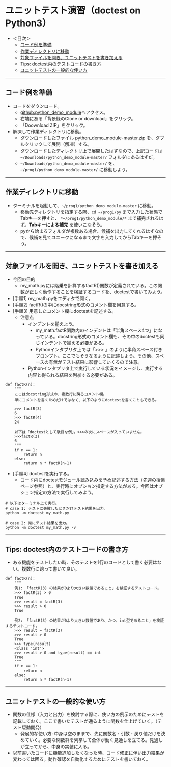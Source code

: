 # ユニットテスト演習（doctest on Python3）

- ＜目次＞
  - <a href="#pre">コード例を準備<a>
  - <a href="#dir">作業ディレクトリに移動</a>
  - <a href="#doctest">対象ファイルを開き、ユニットテストを書き加える</a>
  - <a href="#tips">Tips: doctest内のテストコードの書き方</a>
  - <a href="#howto">ユニットテストの一般的な使い方</a>

<hr>

## <a name="pre">コード例を準備<a>
- コードをダウンロード。
  - [github:python_demo_module](https://github.com/naltoma/python_demo_module)へアクセス。
  - 右端にある「背景緑のClone or download」をクリック。
  - 「Doownload ZIP」をクリック。
- 解凍して作業ディレクトリに移動。
  - ダウンロードしたファイル python_demo_module-master.zip を、ダブルクリックして展開（解凍）する。
  - ダウンロードしたディレクトリ上で展開したはずなので、上記コードは ``~/Downloads/python_demo_module-master/`` フォルダにあるはずだ。
  - ``~/Downloads/python_demo_module-master/`` を、``~/prog1/python_demo_module-master/`` に移動しよう。

<hr>

## <a name="dir">作業ディレクトリに移動</a>
- ターミナルを起動して、``~/prog1/python_demo_module-master`` に移動。
  - 移動先ディレクトリを指定する際、``cd ~/prog1/py`` まで入力した状態でTabキーを押すと、 ``*~/prog1/python_demo_module/*`` まで補完されるはず。**Tabキーによる補完** を使いこなそう。
  - pyから始まるフォルダが複数ある場合、候補を出力してくれるはずなので、候補を見てユニークになるまで文字を入力してからTabキーを押そう。

<hr>

## <a name="doctest">対象ファイルを開き、ユニットテストを書き加える</a>
- 今回の目的
  - my_math.pyには階乗を計算するfactR()関数が定義されている。この関数が正しく動作することを検証するコードを、doctestで書いてみよう。
- [手順1] my_math.pyをエディタで開く。
- [手順2] factR()の中にdocstring形式のコメント欄を用意する。
- [手順3] 用意したコメント欄にdoctestを記述する。
  - 注意点
    - インデントを揃えよう。
      - my_math.factR関数内のインデントは「半角スペース4つ」になっている。docstring形式のコメント欄も、その中のdoctestも同じインデントで揃える必要がある。
      - Pythonインタプリタ上では「>>> 」のように半角スペース付きプロンプト。ここでもそうなるように記述しよう。その他、スペースの有無がテスト結果に影響していくるので注意。
    - Pythonインタプリタ上で実行している状況をイメージし、実行する内容と得られる結果を列挙する必要がある。

```
def factR(n):
    """
    ここはdocstring形式の、複数行に跨るコメント欄。
    単にコメントを書くためだけではなく、以下のようにdoctestを書くこともできる。

    >>> factR(3)
    6
    >>> factR(4)
    24

    以下は「doctestとして駄目な例」。>>>の次にスペースが入っていません。
    >>>factR(3)
    6
    """
    if n == 1:
        return n
    else:
        return n * factR(n-1)
```
- [手順4] doctestを実行する。
  - コード内にdoctestモジュール読み込みを予め記述する方法（先週の授業ページ参照）と、実行時にオプション指定する方法がある。今回はオプション指定の方法で実行してみよう。

```
# 以下はターミナル上で実行。
# case 1: テストに失敗したときだけテスト結果を出力。
python -m doctest my_math.py

# case 2: 常にテスト結果を出力。
python -m doctest my_math.py -v
```

<hr>

## <a name="tips">Tips: doctest内のテストコードの書き方</a>
- ある機能をテストしたい時、そのテストを1行のコードとして書く必要はない。複数行に跨って書いて良い。

```
def factR(n):
    """
    例1: 「factR(3) の結果が0より大きい数値であること」を検証するテストコード。
    >>> factR(3) > 0
    True
    >>> result = factR(3)
    >>> result > 0
    True

    例2: 「factR(3) の結果が0より大きい数値であり、かつ、int型であること」を検証するテストコード。
    >>> result = factR(3)
    >>> result > 0
    True
    >>> type(result)
    <class 'int'>
    >>> result > 0 and type(result) == int
    True
    """
    if n == 1:
        return n
    else:
        return n * factR(n-1)
```


<hr>

## <a name="howto">ユニットテストの一般的な使い方</a>
- 関数の仕様（入力と出力）を検討する際に、使い方の例示のためにテストを記載しておく。ここで書いたテストが通るように関数を仕上げていく。（テスト駆動開発）
  - 発展的な使い方: 中身は空のままで、先に関数名・引数・戻り値だけを決めていく。必要な関数群を列挙して全体が動く見通しを立てる。見通しが立ってから、中身の実装に入る。
- 以前書いたコードに機能追加したくなった時、コード修正に伴い出力結果が変わっては困る。動作確認を自動化するためにテストを書いておく。
